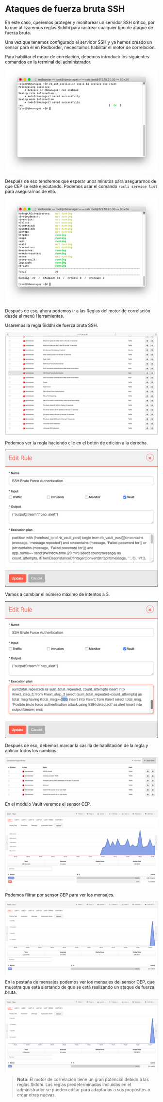 # Ataques de fuerza bruta SSH

En este caso, queremos proteger y monitorear un servidor SSH crítico, por lo que utilizaremos reglas Siddhi para rastrear cualquier tipo de ataque de fuerza bruta.

Una vez que tenemos configurado el servidor SSH y ya hemos creado un sensor para él en Redborder, necesitamos habilitar el motor de correlación.

Para habilitar el motor de correlación, debemos introducir los siguientes comandos en la terminal del administrador.

![Ataque de fuerza bruta SSH: Habilitar el motor de correlación](images/ch30_img005_a.png)

Después de eso tendremos que esperar unos minutos para asegurarnos de que CEP se esté ejecutando. Podemos usar el comando `rbcli service list` para asegurarnos de ello.

![Ataque de fuerza bruta SSH: motor de correlación habilitado](images/ch30_img005_b.png)

Después de eso, ahora podemos ir a las Reglas del motor de correlación desde el menú Herramientas.

Usaremos la regla Siddhi de fuerza bruta SSH.

![Ataque de fuerza bruta SSH: Reglas SSH](images/ch30_img005_d.png)

Podemos ver la regla haciendo clic en el botón de edición a la derecha.

![Ataque de fuerza bruta SSH: Edición de la regla SSH](images/ch30_img005_e.png)

Vamos a cambiar el número máximo de intentos a 3.

![Ataque de fuerza bruta SSH: Editando la regla SSH](images/ch30_img005_f.png)

Después de eso, debemos marcar la casilla de habilitación de la regla y aplicar todos los cambios.

![Ataque de fuerza bruta SSH: Aplicar cambios](images/ch30_img005_g.png)

En el módulo Vault veremos el sensor CEP.

![Ataque de fuerza bruta SSH: Sensor CEP](images/ch30_img005_h.png)

Podemos filtrar por sensor CEP para ver los mensajes.

![Ataque de fuerza bruta SSH: Sensor CEP filtrado](images/ch30_img005_i.png)

En la pestaña de mensajes podemos ver los mensajes del sensor CEP, que muestra que está alertando de que se está realizando un ataque de fuerza bruta.

![Ataque de fuerza bruta SSH: Mensajes CEP](images/ch30_img005_i.png)

> **Nota:** El motor de correlación tiene un gran potencial debido a las reglas Siddhi. Las reglas predeterminadas incluidas en el administrador se pueden editar para adaptarlas a sus propósitos o crear otras nuevas.
